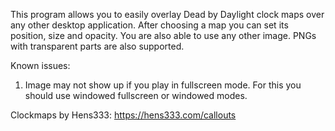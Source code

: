 This program allows you to easily overlay Dead by Daylight clock maps over any other desktop application.
After choosing a map you can set its position, size and opacity.
You are also able to use any other image. PNGs with transparent parts are also supported.

Known issues:
1) Image may not show up if you play in fullscreen mode. For this you should use windowed fullscreen or windowed modes.

Clockmaps by Hens333: https://hens333.com/callouts
